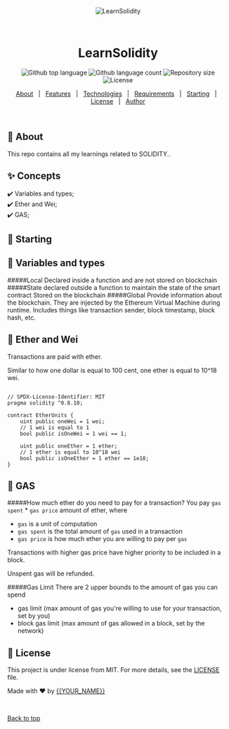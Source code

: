<div align="center" id="top"> 
  <img src="./.github/app.gif" alt="LearnSolidity" />

  &#xa0;

  <!-- <a href="https://learnsolidity.netlify.app">Demo</a> -->
</div>

<h1 align="center">LearnSolidity</h1>

<p align="center">
  <img alt="Github top language" src="https://img.shields.io/github/languages/top/{{YOUR_GITHUB_USERNAME}}/learnsolidity?color=56BEB8">

  <img alt="Github language count" src="https://img.shields.io/github/languages/count/{{YOUR_GITHUB_USERNAME}}/learnsolidity?color=56BEB8">

  <img alt="Repository size" src="https://img.shields.io/github/repo-size/{{YOUR_GITHUB_USERNAME}}/learnsolidity?color=56BEB8">

  <img alt="License" src="https://img.shields.io/github/license/{{YOUR_GITHUB_USERNAME}}/learnsolidity?color=56BEB8">

  <!-- <img alt="Github issues" src="https://img.shields.io/github/issues/{{YOUR_GITHUB_USERNAME}}/learnsolidity?color=56BEB8" /> -->

  <!-- <img alt="Github forks" src="https://img.shields.io/github/forks/{{YOUR_GITHUB_USERNAME}}/learnsolidity?color=56BEB8" /> -->

  <!-- <img alt="Github stars" src="https://img.shields.io/github/stars/{{YOUR_GITHUB_USERNAME}}/learnsolidity?color=56BEB8" /> -->
</p>

<!-- Status -->

<!-- <h4 align="center"> 
	🚧  LearnSolidity 🚀 Under construction...  🚧
</h4> 

<hr> -->

<p align="center">
  <a href="#dart-about">About</a> &#xa0; | &#xa0; 
  <a href="#sparkles-features">Features</a> &#xa0; | &#xa0;
  <a href="#rocket-technologies">Technologies</a> &#xa0; | &#xa0;
  <a href="#white_check_mark-requirements">Requirements</a> &#xa0; | &#xa0;
  <a href="#checkered_flag-starting">Starting</a> &#xa0; | &#xa0;
  <a href="#memo-license">License</a> &#xa0; | &#xa0;
  <a href="https://github.com/{{YOUR_GITHUB_USERNAME}}" target="_blank">Author</a>
</p>

<br>

## :dart: About ##

This repo contains all my learnings related to SOLIDITY..

## :sparkles: Concepts ##

:heavy_check_mark: Variables and types;\
:heavy_check_mark: Ether and Wei;\
:heavy_check_mark: GAS;

<!-- ## :rocket: Technologies ## -->

<!-- The following tools were used in this project:

- [Expo](https://expo.io/)
- [Node.js](https://nodejs.org/en/)
- [React](https://pt-br.reactjs.org/)
- [React Native](https://reactnative.dev/)
- [TypeScript](https://www.typescriptlang.org/) -->

<!-- ## :white_check_mark: Requirements ##

Before starting :checkered_flag:, you need to have [Git](https://git-scm.com) and [Node](https://nodejs.org/en/) installed. -->

## :checkered_flag: Starting ##

<!-- ```sol
# Clone this project
$ git clone https://github.com/{{YOUR_GITHUB_USERNAME}}/learnsolidity

# Access
$ cd learnsolidity

# Install dependencies
$ yarn

# Run the project
$ yarn start

# The server will initialize in the <http://localhost:3000>
``` -->
## :memo: Variables and types ##
#####Local
  Declared inside a function and are not stored on blockchain
#####State
declared outside a function to maintain the state of the smart contract
Stored on the blockchain
#####Global
Provide information about the blockchain. They are injected by the Ethereum Virtual Machine during runtime.
Includes things like transaction sender, block timestamp, block hash, etc.


## :memo: Ether and Wei ##
Transactions are paid with ether.

Similar to how one dollar is equal to 100 cent, one ether is equal to 10^18 wei.

```sol

// SPDX-License-Identifier: MIT
pragma solidity ^0.8.10;

contract EtherUnits {
    uint public oneWei = 1 wei;
    // 1 wei is equal to 1
    bool public isOneWei = 1 wei == 1;

    uint public oneEther = 1 ether;
    // 1 ether is equal to 10^18 wei
    bool public isOneEther = 1 ether == 1e18;
}
```
## :memo: GAS ##
#####How much ether do you need to pay for a transaction?
You pay `gas spent` * `gas price` amount of ether, where
* `gas` is a unit of computation
* `gas spent` is the total amount of `gas` used in a transaction
* `gas price` is how much ether you are willing to pay per `gas`

Transactions with higher gas price have higher priority to be included in a block.

Unspent gas will be refunded.

#####Gas Limit
There are 2 upper bounds to the amount of gas you can spend

* gas limit (max amount of gas you're willing to use for your transaction, set by you)
* block gas limit (max amount of gas allowed in a block, set by the network)
  
## :memo: License ##

This project is under license from MIT. For more details, see the [LICENSE](LICENSE.md) file.


Made with :heart: by <a href="https://github.com/{{YOUR_GITHUB_USERNAME}}" target="_blank">{{YOUR_NAME}}</a>

&#xa0;

<a href="#top">Back to top</a>
